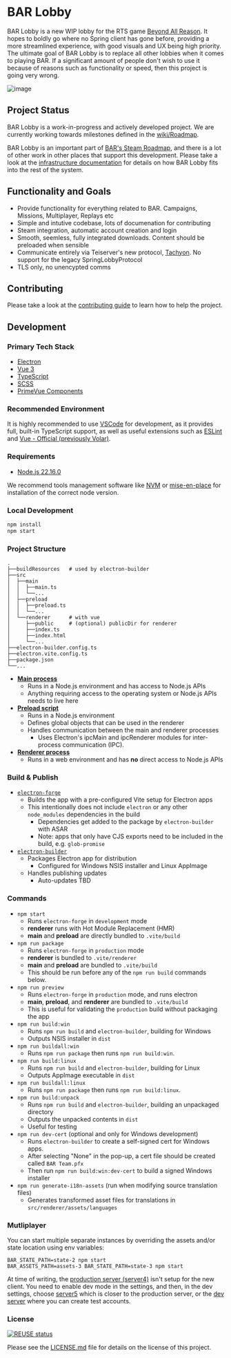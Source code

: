 <!--
SPDX-FileCopyrightText: 2025 The BAR Lobby Authors

SPDX-License-Identifier: CC0-1.0
-->

# BAR Lobby

BAR Lobby is a new WIP lobby for the RTS game [Beyond All Reason](https://www.beyondallreason.info/). It hopes to boldly go where no Spring client has gone before, providing a more streamlined experience, with good visuals and UX being high priority. The ultimate goal of BAR Lobby is to replace all other lobbies when it comes to playing BAR. If a significant amount of people don't wish to use it because of reasons such as functionality or speed, then this project is going very wrong.

![image](https://user-images.githubusercontent.com/1434248/223881325-bb8ac4f5-ed14-4ad8-ad33-970781cf3089.png)

## Project Status

BAR Lobby is a work-in-progress and actively developed project. We are currently working towards milestones defined in the [wiki/Roadmap](https://github.com/beyond-all-reason/bar-lobby/wiki/Roadmap).

BAR Lobby is an important part of [BAR's Steam Roadmap](https://www.beyondallreason.info/development/steam-release), and there is a lot of other work in other places that support this development. Please take a look at the [infrastructure documentation](https://beyond-all-reason.github.io/infrastructure/new_client/) for details on how BAR Lobby fits into the rest of the system.

## Functionality and Goals

- Provide functionality for everything related to BAR. Campaigns, Missions, Multiplayer, Replays etc
- Simple and intutive codebase, lots of documenation for contributing
- Steam integration, automatic account creation and login
- Smooth, seemless, fully integrated downloads. Content should be preloaded when sensible
- Communicate entirely via Teiserver's new protocol, [Tachyon](https://github.com/beyond-all-reason/teiserver/tree/master/documents/tachyon). No support for the legacy SpringLobbyProtocol
- TLS only, no unencypted comms

## Contributing

Please take a look at the [contributing guide](CONTRIBUTING.md) to learn how to help the project.

## Development

### Primary Tech Stack

- [Electron](https://www.electronjs.org/)
- [Vue 3](https://v3.vuejs.org/)
- [TypeScript](https://www.typescriptlang.org/)
- [SCSS](https://sass-lang.com/)
- [PrimeVue Components](https://primevue.org/datatable)

### Recommended Environment

It is highly recommended to use [VSCode](https://code.visualstudio.com/) for development, as it provides full, built-in TypeScript support, as well as useful extensions such as [ESLint](https://marketplace.visualstudio.com/items?itemName=dbaeumer.vscode-eslint) and [Vue - Official (previously Volar)](https://marketplace.visualstudio.com/items?itemName=vue.volar).

### Requirements

- [Node.js 22.16.0](https://nodejs.org/en/download/)

We recommend tools management software like [NVM](https://github.com/nvm-sh/nvm) or [mise-en-place](https://mise.jdx.dev/) for installation of the correct node version.

### Local Development

```bash
npm install
npm start
```

### Project Structure

```
.
├──buildResources   # used by electron-builder
├──src
│  ├──main
│  │  ├──main.ts
│  │  └──...
│  ├──preload
│  │  ├──preload.ts
│  │  └──...
│  └──renderer      # with vue
│     ├──public     # (optional) publicDir for renderer
│     ├──index.ts
│     ├──index.html
│     └──...
├──electron-builder.config.ts
├──electron.vite.config.ts
├──package.json
└──...
```

- [**Main process**](https://www.electronjs.org/docs/latest/tutorial/process-model#the-main-process)
    - Runs in a Node.js environment and has access to Node.js APIs
    - Anything requiring access to the operating system or Node.js APIs needs to live here
- [**Preload script**](https://www.electronjs.org/docs/latest/tutorial/process-model#preload-scripts)
    - Runs in a Node.js environment
    - Defines global objects that can be used in the renderer
    - Handles communication between the main and renderer processes
        - Uses Electron's ipcMain and ipcRenderer modules for inter-process communication (IPC).
- [**Renderer process**](https://www.electronjs.org/docs/latest/tutorial/process-model#the-renderer-process)
    - Runs in a web environment and has **no** direct access to Node.js APIs

### Build & Publish

- [`electron-forge`](https://www.electronforge.io/config/plugins/vite)
    - Builds the app with a pre-configured Vite setup for Electron apps
    - This intentionally does not include `electron` or any other `node_modules` dependencies in the build
        - Dependencies get added to the package by `electron-builder` with ASAR
        - Note: apps that only have CJS exports need to be included in the build, e.g. `glob-promise`
- [`electron-builder`](https://www.electron.build/)
    - Packages Electron app for distribution
        - Configured for Windows NSIS installer and Linux AppImage
    - Handles publishing updates
        - Auto-updates TBD

### Commands

- `npm start`
    - Runs `electron-forge` in `development` mode
    - **renderer** runs with Hot Module Replacement (HMR)
    - **main** and **preload** are directly bundled to `.vite/build`
- `npm run package`
    - Runs `electron-forge` in `production` mode
    - **renderer** is bundled to `.vite/renderer`
    - **main** and **preload** are bundled to `.vite/build`
    - This should be run before any of the `npm run build` commands below.
- `npm run preview`
    - Runs `electron-forge` in `production` mode, and runs electron
    - **main**, **preload**, and **renderer** are bundled to `.vite/build`
    - This is useful for validating the `production` build without packaging the app
- `npm run build:win`
    - Runs `npm run build` and `electron-builder`, building for Windows
    - Outputs NSIS installer in `dist`
- `npm run buildall:win`
    - Runs `npm run package` then runs `npm run build:win`.
- `npm run build:linux`
    - Runs `npm run build` and `electron-builder`, building for Linux
    - Outputs AppImage executable in `dist`
- `npm run buildall:linux`
    - Runs `npm run package` then runs `npm run build:linux`.
- `npm run build:unpack`
    - Runs `npm run build` and `electron-builder`, building an unpackaged directory
    - Outputs the unpacked contents in `dist`
    - Useful for testing
- `npm run dev-cert` (optional and only for Windows development)
    - Runs `electron-builder` to create a self-signed cert for Windows apps.
    - After selecting "None" in the pop-up, a cert file should be created called `BAR Team.pfx`
    - Then run `npm run build:win:dev-cert` to build a signed Windows installer
- `npm run generate-i18n-assets` (run when modifying source translation files)
    - Generates transformed asset files for translations in `src/renderer/assets/languages`

### Mutliplayer

You can start multiple separate instances by overriding the assets and/or state location using env variables:

```
BAR_STATE_PATH=state-2 npm start
BAR_ASSETS_PATH=assets-3 BAR_STATE_PATH=state-3 npm start
```

At time of writing, the [production server (server4)](https://server4.beyondallreason.info/) isn't setup for the new client. You need
to enable dev mode in the settings, and then, in the dev settings, choose [server5](https://server5.beyondallreason.info/) which is closer to the production
server, or the [dev server](https://lobby-server-dev.beyondallreason.dev/) where you can create test accounts.

### License

[![REUSE status](https://api.reuse.software/badge/github.com/beyond-all-reason/bar-lobby)](https://api.reuse.software/info/github.com/beyond-all-reason/bar-lobby)

Please see the [LICENSE.md](LICENSE.md) file for details on the license of this project.
